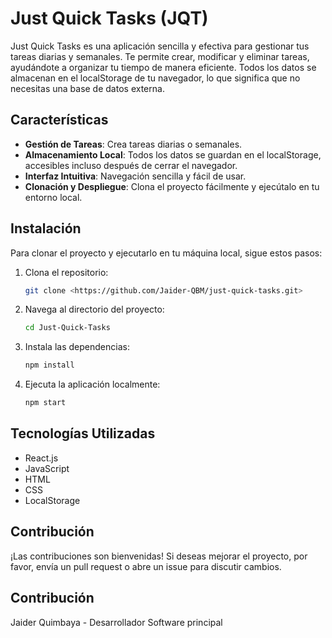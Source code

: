 # Just Quick Tasks (JQT)

Just Quick Tasks es una aplicación sencilla y efectiva para gestionar tus tareas diarias y semanales. Te permite crear, modificar y eliminar tareas, ayudándote a organizar tu tiempo de manera eficiente. Todos los datos se almacenan en el localStorage de tu navegador, lo que significa que no necesitas una base de datos externa.

## Características

- **Gestión de Tareas**: Crea tareas diarias o semanales.
- **Almacenamiento Local**: Todos los datos se guardan en el localStorage, accesibles incluso después de cerrar el navegador.
- **Interfaz Intuitiva**: Navegación sencilla y fácil de usar.
- **Clonación y Despliegue**: Clona el proyecto fácilmente y ejecútalo en tu entorno local.

## Instalación

Para clonar el proyecto y ejecutarlo en tu máquina local, sigue estos pasos:

1. Clona el repositorio:
   ```bash
   git clone <https://github.com/Jaider-QBM/just-quick-tasks.git>

2. Navega al directorio del proyecto:
    ```bash
    cd Just-Quick-Tasks
3. Instala las dependencias:
    ```bash
    npm install
4. Ejecuta la aplicación localmente:
    ```bash
    npm start

## Tecnologías Utilizadas

- React.js
- JavaScript
- HTML
- CSS
- LocalStorage

## Contribución

¡Las contribuciones son bienvenidas! Si deseas mejorar el proyecto, por favor, envía un pull request o abre un issue para discutir cambios.

## Contribución

Jaider Quimbaya - Desarrollador Software principal